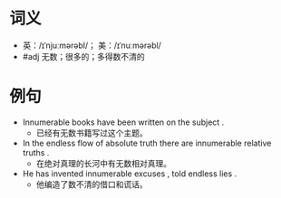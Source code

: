 # 词义
- 英：/ɪˈnjuːmərəbl/； 美：/ɪˈnuːmərəbl/
- #adj 无数；很多的；多得数不清的
# 例句
- Innumerable books have been written on the subject .
	- 已经有无数书籍写过这个主题。
- In the endless flow of absolute truth there are innumerable relative truths .
	- 在绝对真理的长河中有无数相对真理。
- He has invented innumerable excuses , told endless lies .
	- 他编造了数不清的借口和谎话。
